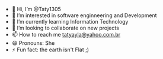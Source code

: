 - 👋 Hi, I’m @Taty1305
- 👀 I’m interested in software enginneering and Development
- 🌱 I’m currently learning Information Technology
- 💞️ I’m looking to collaborate on new projects
- 📫 How to reach me tatyayla@yahoo.com.br
- 😄 Pronouns: She
- ⚡ Fun fact: the earth isn't Flat ;)

<!---
Taty1305/Taty1305 is a ✨ special ✨ repository because its `README.md` (this file) appears on your GitHub profile.
You can click the Preview link to take a look at your changes.
--->
